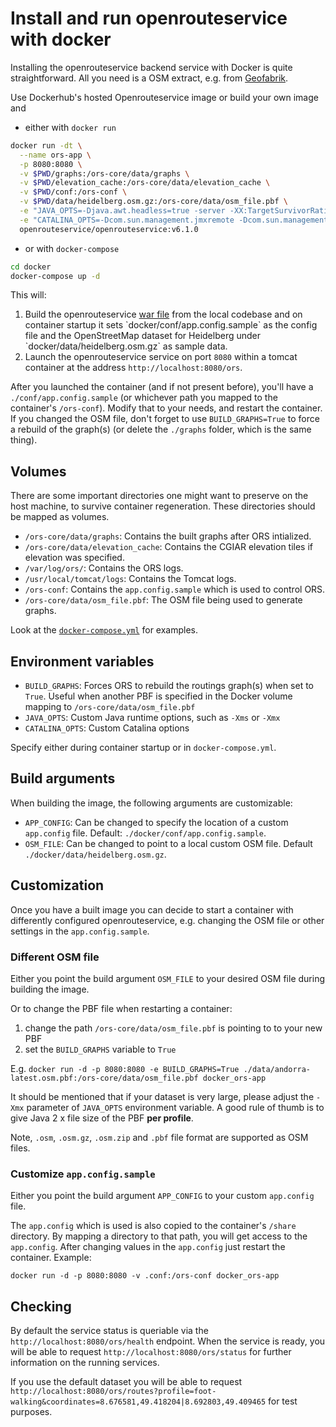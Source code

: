 # Install and run openrouteservice with docker

Installing the openrouteservice backend service with Docker is quite straightforward. All you need is a OSM extract, e.g. from [Geofabrik](http://download.geofabrik.de).

Use Dockerhub's hosted Openrouteservice image or build your own image and

- either with `docker run`

```bash
docker run -dt \
  --name ors-app \
  -p 8080:8080 \
  -v $PWD/graphs:/ors-core/data/graphs \
  -v $PWD/elevation_cache:/ors-core/data/elevation_cache \
  -v $PWD/conf:/ors-conf \
  -v $PWD/data/heidelberg.osm.gz:/ors-core/data/osm_file.pbf \
  -e "JAVA_OPTS=-Djava.awt.headless=true -server -XX:TargetSurvivorRatio=75 -XX:SurvivorRatio=64 -XX:MaxTenuringThreshold=3 -XX:+UseConcMarkSweepGC -XX:+UseParNewGC -XX:ParallelGCThreads=4 -Xms1g -Xmx2g" \
  -e "CATALINA_OPTS=-Dcom.sun.management.jmxremote -Dcom.sun.management.jmxremote.port=9001 -Dcom.sun.management.jmxremote.rmi.port=9001 -Dcom.sun.management.jmxremote.authenticate=false -Dcom.sun.management.jmxremote.ssl=false -Djava.rmi.server.hostname=localhost" \
  openrouteservice/openrouteservice:v6.1.0
```

- or with `docker-compose`

```bash
cd docker
docker-compose up -d
```

This will:

1. Build the openrouteservice [war file](https://www.wikiwand.com/en/WAR_(file_format)) from the local codebase and on container startup it sets `docker/conf/app.config.sample` as the config file and the OpenStreetMap dataset for Heidelberg under `docker/data/heidelberg.osm.gz` as sample data.
2. Launch the openrouteservice service on port `8080` within a tomcat container at the address `http://localhost:8080/ors`.

After you launched the container (and if not present before), you'll have a `./conf/app.config.sample` (or whichever path you mapped to the container's `/ors-conf`). Modify that to your needs, and restart the container. If you changed the OSM file, don't forget to use `BUILD_GRAPHS=True` to force a rebuild of the graph(s) (or delete the `./graphs` folder, which is the same thing).

## Volumes

There are some important directories one might want to preserve on the host machine, to survive container regeneration. These directories should be mapped as volumes.

- `/ors-core/data/graphs`: Contains the built graphs after ORS intialized.
- `/ors-core/data/elevation_cache`: Contains the CGIAR elevation tiles if elevation was specified.
- `/var/log/ors/`: Contains the ORS logs.
- `/usr/local/tomcat/logs`: Contains the Tomcat logs.
- `/ors-conf`: Contains the `app.config.sample` which is used to control ORS.
- `/ors-core/data/osm_file.pbf`: The OSM file being used to generate graphs.

Look at the [`docker-compose.yml`](docker-compose.yml) for examples.

## Environment variables

- `BUILD_GRAPHS`: Forces ORS to rebuild the routings graph(s) when set to `True`. Useful when another PBF is specified in the Docker volume mapping to `/ors-core/data/osm_file.pbf`
- `JAVA_OPTS`: Custom Java runtime options, such as `-Xms` or `-Xmx`
- `CATALINA_OPTS`: Custom Catalina options

Specify either during container startup or in `docker-compose.yml`.

## Build arguments

When building the image, the following arguments are customizable:

- `APP_CONFIG`: Can be changed to specify the location of a custom `app.config` file. Default: `./docker/conf/app.config.sample`.
- `OSM_FILE`: Can be changed to point to a local custom OSM file. Default `./docker/data/heidelberg.osm.gz`.

## Customization

Once you have a built image you can decide to start a container with differently configured openrouteservice, e.g. changing the OSM file or other settings in the `app.config.sample`.

### Different OSM file

Either you point the build argument `OSM_FILE` to your desired OSM file during building the image.

Or to change the PBF file when restarting a container:

1. change the path `/ors-core/data/osm_file.pbf` is pointing to to your new PBF
2. set the `BUILD_GRAPHS` variable to `True`

E.g.
`docker run -d -p 8080:8080 -e BUILD_GRAPHS=True ./data/andorra-latest.osm.pbf:/ors-core/data/osm_file.pbf docker_ors-app`

It should be mentioned that if your dataset is very large, please adjust the `-Xmx` parameter of `JAVA_OPTS` environment variable. A good rule of thumb is to give Java 2 x file size of the PBF **per profile**.

Note, `.osm`, `.osm.gz`, `.osm.zip` and `.pbf` file format are supported as OSM files.

### Customize `app.config.sample`

Either you point the build argument `APP_CONFIG` to your custom `app.config` file.

The `app.config` which is used is also copied to the container's `/share` directory. By mapping a directory to that path, you will get access to the `app.config`. After changing values in the `app.config` just restart the container. Example:

`docker run -d -p 8080:8080 -v .conf:/ors-conf docker_ors-app`

## Checking

By default the service status is queriable via the `http://localhost:8080/ors/health` endpoint. When the service is ready, you will be able to request `http://localhost:8080/ors/status` for further information on the running services.

If you use the default dataset you will be able to request `http://localhost:8080/ors/routes?profile=foot-walking&coordinates=8.676581,49.418204|8.692803,49.409465` for test purposes.
